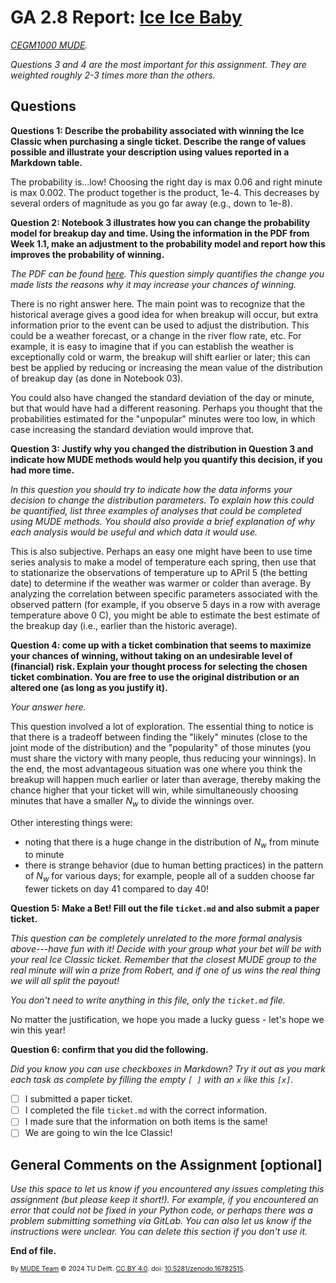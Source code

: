 # GA 2.8 Report: [Ice Ice Baby](https://www.youtube.com/watch?v=rog8ou-ZepE)

*[CEGM1000 MUDE](http://mude.citg.tudelft.nl/).*

_Questions 3 and 4 are the most important for this assignment. They are weighted roughly 2-3 times more than the others._

## Questions

**Questions 1: Describe the probability associated with winning the Ice Classic when purchasing a single ticket. Describe the range of values possible and illustrate your description using values reported in a Markdown table.**

The probability is...low! Choosing the right day is max 0.06 and right minute is max 0.002. The product together is the product, 1e-4. This decreases by several orders of magnitude as you go far away (e.g., down to 1e-8).

**Question 2: Notebook 3 illustrates how you can change the probability model for breakup day and time. Using the information in the PDF from Week 1.1, make an adjustment to the probability model and report how this improves the probability of winning.**

_The PDF can be found [here](https://mude.citg.tudelft.nl/2024/files/Week_1_1/). This question simply quantifies the change you made lists the reasons why it may increase your chances of winning._

There is no right answer here. The main point was to recognize that the historical average gives a good idea for when breakup will occur, but extra information prior to the event can be used to adjust the distribution. This could be a weather forecast, or a change in the river flow rate, etc. For example, it is easy to imagine that if you can establish the weather is exceptionally cold or warm, the breakup will shift earlier or later; this can best be applied by reducing or increasing the mean value of the distribution of breakup day (as done in Notebook 03).

You could also have changed the standard deviation of the day or minute, but that would have had a different reasoning. Perhaps you thought that the probabilities estimated for the "unpopular" minutes were too low, in which case increasing the standard deviation would improve that.

**Question 3: Justify why you changed the distribution in Question 3 and indicate how MUDE methods would help you quantify this decision, if you had more time.**

_In this question you should try to indicate how the data informs your decision to change the distribution parameters. To explain how this could be quantified, list three examples of analyses that could be completed using MUDE methods. You should also provide a brief explanation of why each analysis would be useful and which data it would use._

This is also subjective. Perhaps an easy one might have been to use time series analysis to make a model of temperature each spring, then use that to stationarize the observations of temperature up to APril 5 (the betting date) to determine if the weather was warmer or colder than average. By analyzing the correlation between specific parameters associated with the observed pattern (for example, if you observe 5 days in a row with average temperature above 0 C), you might be able to estimate the best estimate of the breakup day (i.e., earlier than the historic average).

**Question 4: come up with a ticket combination that seems to maximize your chances of winning, without taking on an undesirable level of (financial) risk. Explain your thought process for selecting the chosen ticket combination. You are free to use the original distribution or an altered one (as long as you justify it).**

_Your answer here._

This question involved a lot of exploration. The essential thing to notice is that there is a tradeoff between finding the "likely" minutes (close to the joint mode of the distribution) and the "popularity" of those minutes (you must share the victory with many people, thus reducing your winnings). In the end, the most advantageous situation was one where you think the breakup will happen much earlier or later than average, thereby making the chance higher that your ticket will win, while simultaneously choosing minutes that have a smaller $N_w$ to divide the winnings over.

Other interesting things were:
- noting that there is a huge change in the distribution of $N_w$ from minute to minute
- there is strange behavior (due to human betting practices) in the pattern of $N_w$ for various days; for example, people all of a sudden choose far fewer tickets on day 41 compared to day 40!

**Question 5: Make a Bet! Fill out the file `ticket.md` and also submit a paper ticket.**

_This question can be completely unrelated to the more formal analysis above---have fun with it! Decide with your group what your bet will be with your real Ice Classic ticket. Remember that the closest MUDE group to the real minute will win a prize from Robert, and if one of us wins the real thing we will all split the payout!_

_You don't need to write anything in this file, only the `ticket.md` file._

No matter the justification, we hope you made a lucky guess - let's hope we win this year!

**Question 6: confirm that you did the following.**

_Did you know you can use checkboxes in Markdown? Try it out as you mark each task as complete by filling the empty `[ ]` with an `x` like this `[x]`._

- [ ] I submitted a paper ticket.
- [ ] I completed the file `ticket.md` with the correct information.
- [ ] I made sure that the information on both items is the same!
- [ ] We are going to win the Ice Classic!

## General Comments on the Assignment [optional]

_Use this space to let us know if you encountered any issues completing this assignment (but please keep it short!). For example, if you encountered an error that could not be fixed in your Python code, or perhaps there was a problem submitting something via GitLab. You can also let us know if the instructions were unclear. You can delete this section if you don't use it._

**End of file.**

<span style="font-size: 75%">
By <a rel="MUDE" href="http://mude.citg.tudelft.nl/">MUDE Team</a> &copy; 2024 TU Delft. <a rel="license" href="http://creativecommons.org/licenses/by/4.0/">CC BY 4.0</a>. doi: <a rel="Zenodo DOI" href="https://doi.org/10.5281/zenodo.16782515">10.5281/zenodo.16782515</a>.

